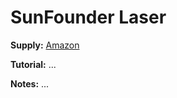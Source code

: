# SunFounder Laser

**Supply:** [Amazon](https://www.amazon.ca/gp/product/B013QSHMSU/ref=ppx_yo_dt_b_asin_title_o06_s01?ie=UTF8&psc=1)

**Tutorial:** ...

**Notes:** ...
